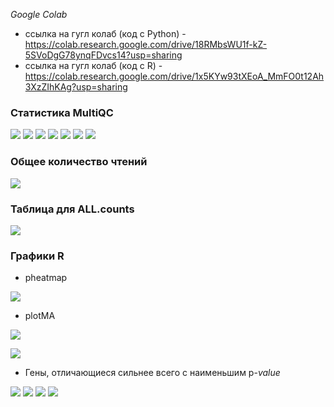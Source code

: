 *Google Colab*

- ссылка на гугл колаб (код с Python) - https://colab.research.google.com/drive/18RMbsWU1f-kZ-5SVoDgG78ynqFDvcs14?usp=sharing
- ссылка на гугл колаб (код с R) - https://colab.research.google.com/drive/1x5KYw93tXEoA_MmFO0t12Ah3XzZIhKAg?usp=sharing
### Статистика MultiQC

![](images/mc1.png)
![](images/mc2.png)
![](images/mc3.png)
![](images/mc4.png)
![](images/mc5.png)
![](images/mc6.png)
![](images/mc7.png)

### Общее количество чтений
![](images/totalreads.png)
### Таблица для ALL.counts
![](images/table1.png)

### Графики R
- pheatmap

![](images/r1.png)
- plotMA

![](images/r2.png)

![](images/r3.png)
- Гены, отличающиеся сильнее всего с наименьшим p-*value*

![](images/r4.png)
![](images/r5.png)
![](images/r6.png)
![](images/r7.png)

